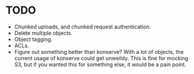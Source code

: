# TODO

* Chunked uploads, and chunked request authentication.
* Delete multiple objects.
* Object tagging.
* ACLs.
* Figure out something better than konserve? With a lot of objects, the current usage of konserve could get unweildy.
  This is fine for mocking S3, but if you wanted this for something else, it would be a pain point.